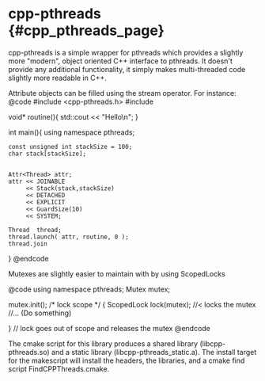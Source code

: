 cpp-pthreads {#cpp_pthreads_page}
================
cpp-pthreads is a simple wrapper for pthreads which provides a slightly
more "modern", object oriented C++ interface to pthreads. It doesn't
provide any additional functionality, it simply makes multi-threaded
code slightly more readable in C++.

Attribute objects can be filled using the stream operator. For instance:
@code
  #include <cpp-pthreads.h>
  #include <iostream>

  void* routine(){
    std::cout << "Hello\n";
  }

  int main(){
    using namespace pthreads;

    const unsigned int stackSize = 100;
    char stack[stackSize];


    Attr<Thread> attr;
    attr << JOINABLE
         << Stack(stack,stackSize)
         << DETACHED
         << EXPLICIT
         << GuardSize(10)
         << SYSTEM;

    Thread  thread;
    thread.launch( attr, routine, 0 );
    thread.join
  }
@endcode


Mutexes are slightly easier to maintain with by using ScopedLocks
 
@code
   using namespace pthreads;
   Mutex  mutex;

   mutex.init(); 
   /* lock scope */ {
       ScopedLock lock(mutex);    //< locks the mutex
       //...  (Do something)

   } // lock goes out of scope and releases the mutex
 @endcode

The cmake script for this library produces a shared library
(libcpp-pthreads.so) and a static library (libcpp-pthreads_static.a). The
install target for the makescript will install the headers, the libraries,
and a cmake find script FindCPPThreads.cmake.
